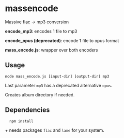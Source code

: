 # massencode
Massive flac -> mp3 conversion

**encode_mp3**: encodes 1 file to mp3

**encode_opus (deprecated)**: encode 1 file to opus format

**mass_encode.js**: wrapper over both encoders

## Usage

    node mass_encode.js [input-dir] [output-dir] mp3

  Last parameter `mp3` has a deprecated alternative `opus`.

  Creates album directory if needed.

## Dependencies

      npm install

 \+ needs packages `flac` and `lame` for your system.
